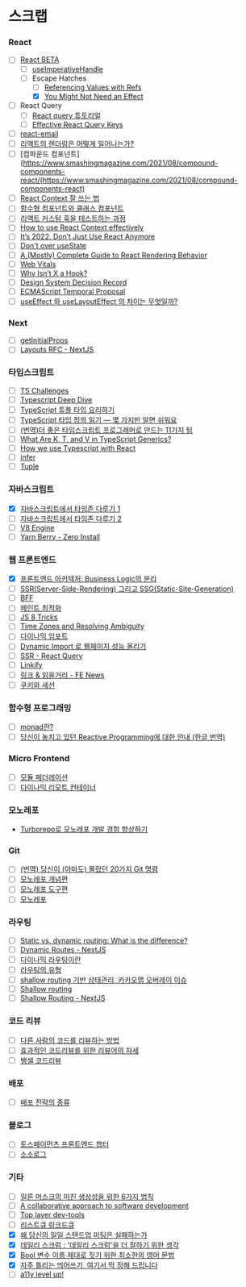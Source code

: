 # 스크랩

### React

- [ ] [React BETA](https://beta.reactjs.org/)
	- [ ] [useImperativeHandle](https://beta.reactjs.org/reference/react/useImperativeHandle)
	- [ ] Escape Hatches
		- [ ] [Referencing Values with Refs](https://beta.reactjs.org/learn/referencing-values-with-refs)
		- [x] [You Might Not Need an Effect](https://beta.reactjs.org/learn/you-might-not-need-an-effect)
- [ ] React Query
	- [ ] [React query 튜토리얼](https://github.com/ssi02014/react-query-tutorial#devtools)
	- [ ] [Effective React Query Keys](https://tkdodo.eu/blog/effective-react-query-keys)
- [ ] [react-email](https://react.email/docs/introduction)
- [ ] [리액트의 렌더링은 어떻게 일어나는가?](https://yceffort.kr/2022/04/deep-dive-in-react-rendering#%EB%A6%AC%EC%95%A1%ED%8A%B8%EB%8A%94-%EC%96%B4%EB%96%BB%EA%B2%8C-%EB%A0%8C%EB%8D%94%EB%A7%81%EC%9D%84-%EB%8B%A4%EB%A3%A8%EB%8A%94%EA%B0%80)
- [ ] [컴파운드 컴포넌트](https://www.smashingmagazine.com/2021/08/compound-components-react/(https://www.smashingmagazine.com/2021/08/compound-components-react)
- [ ] [React Context 잘 쓰는 법](https://velog.io/@velopert/react-context-tutorial)
- [ ] [함수형 컴포넌트와 클래스 컴포넌트](https://overreacted.io/ko/how-are-function-components-different-from-classes)
- [ ] [리액트 커스텀 훅을 테스트하는 과정](https://meetup.toast.com/posts/321)
- [ ] [How to use React Context effectively](https://kentcdodds.com/blog/how-to-use-react-context-effectively)
- [ ] [It’s 2022, Don’t Just Use React Anymore](https://javascript.plainenglish.io/its-2022-don-t-just-use-react-anymore-33659ed663c9)
- [ ] [Don't over useState](https://tkdodo.eu/blog/dont-over-use-state)
- [ ] [A (Mostly) Complete Guide to React Rendering Behavior](https://blog.isquaredsoftware.com/2020/05/blogged-answers-a-mostly-complete-guide-to-react-rendering-behavior/)
- [ ] [Web Vitals](https://web.dev/i18n/en/vitals/)
- [ ] [Why Isn’t X a Hook?](https://overreacted.io/why-isnt-x-a-hook/)
- [ ] [Design System Decision Record](https://so-so.dev/react/design-system-decision-record/)
- [ ] [ECMAScript Temporal Proposal](https://github.com/tc39/proposal-temporal)
- [ ] [useEffect 와 useLayoutEffect 의 차이는 무엇일까?](https://medium.com/@jnso5072/react-useeffect-%EC%99%80-uselayouteffect-%EC%9D%98-%EC%B0%A8%EC%9D%B4%EB%8A%94-%EB%AC%B4%EC%97%87%EC%9D%BC%EA%B9%8C-e1a13adf1cd5)

### Next

- [ ] [getInitialProps](https://kyounghwan01.github.io/blog/React/next/getInitialProps/)
- [ ] [Layouts RFC - NextJS](https://nextjs.org/blog/layouts-rfc)

### 타입스크립트

- [ ] [TS Challenges](https://github.com/type-challenges/type-challenges/blob/main/README.ko.md)
- [ ] [Typescript Deep Dive](https://basarat.gitbook.io/typescript/)
- [ ] [TypeScript 튜플 타입 요리하기](https://blog.cometkim.kr/posts/typescript-tuples/)
- [ ] [TypeScript 타입 정의 읽기 — 몇 가지만 알면 쉬워요](https://driip.me/b812974b-3974-46e3-829e-1476b9b30c94)
- [ ] [(번역)더 좋은 타입스크립트 프로그래머로 만드는 11가지 팁](https://velog.io/@lky5697/11-tips-that-help-you-become-a-better-typescript-programmer?utm_source=substack&utm_medium=email)
- [ ] [What Are K, T, and V in TypeScript Generics?](https://medium.com/frontend-canteen/what-are-k-t-and-v-in-typescript-generics-9fabe1d0f0f3)
- [ ] [How we use Typescript with React](https://medium.com/imersotechblog/how-we-use-typescript-with-react-a3eb33129416)
- [ ] [infer](https://velog.io/@from_numpy/TypeScript-infer)
- [ ] [Tuple](https://velog.io/@from_numpy/TypeScript-Tuple%ED%8A%9C%ED%94%8C)

### 자바스크립트

- [x] [자바스크립트에서 타임존 다루기 1](https://meetup.nhncloud.com/posts/125)
- [ ] [자바스크립트에서 타임존 다루기 2](https://meetup.nhncloud.com/posts/130)
- [ ] [V8 Engine](https://garden.bradwoods.io/blueprints/js-engine/basic)
- [ ] [Yarn Berry - Zero Install](https://helloinyong.tistory.com/341)

### 웹 프론트엔드

- [x] [프론트엔드 아키텍처: Business Logic의 분리](https://medium.com/@shinbaek89/%ED%94%84%EB%A1%A0%ED%8A%B8%EC%97%94%EB%93%9C-%EC%95%84%ED%82%A4%ED%85%8D%EC%B2%98-business-logic%EC%9D%98-%EB%B6%84%EB%A6%AC-adc10ae881ab)
- [ ] [SSR(Server-Side-Rendering) 그리고 SSG(Static-Site-Generation)](https://velog.io/@longroadhome/FE-SSRServer-Side-Rendering-%EA%B7%B8%EB%A6%AC%EA%B3%A0-SSGStatic-Site-Generation-feat.-NEXT%EB%A5%BC-%EC%A4%91%EC%8B%AC%EC%9C%BC%EB%A1%9C)
- [ ] [BFF](https://fe-developers.kakaoent.com/2022/220310-kakaopage-bff/)
- [ ] [페인트 최적화](https://web.dev/i18n/ko/optimize-lcp/)
- [ ] [JS 8 Tricks](https://javascript.plainenglish.io/8-javascript-tricks-to-make-you-a-better-programmer-948b5a3c35b4)
- [ ] [Time Zones and Resolving Ambiguity](https://tc39.es/proposal-temporal/docs/ambiguity.html)
- [ ] [다이나믹 임포트](https://ko.javascript.info/modules-dynamic-imports)
- [ ] [Dynamic Import 로 웹페이지 성능 올리기](https://pks2974.medium.com/dynamic-import-%EB%A1%9C%EC%9B%B9%ED%8E%98%EC%9D%B4%EC%A7%80-%EC%84%B1%EB%8A%A5-%EC%98%AC%EB%A6%AC%EA%B8%B0-caf62cc8c375)
- [ ] [SSR - React Query](https://react-query-v2.tanstack.com/guides/ssr)
- [ ] [Linkify](https://blog.naver.com/PostView.nhn?isHttpsRedirect=true&blogId=qbxlvnf11&logNo=221228425967&parentCategoryNo=&categoryNo=37&viewDate=&isShowPopularPosts=false&from=postView&gclid=Cj0KCQjw8uOWBhDXARIsAOxKJ2F1IMuLtDS6LQKHBqCzzBRBbCtfPshWranQLRNipgalPsO41MsrULIaAto_EALw_wcB)
- [ ] [링크 & 읽을거리 - FE News](https://github.com/naver/fe-news/blob/master/issues/2022-09.md)
- [ ] [쿠키와 세션](https://interconnection.tistory.com/74)

### 함수형 프로그래밍

- [ ] [monad란?](https://velog.io/@jsonkim/concrete-monad)
- [ ] [당신이 놓치고 있던 Reactive Programming에 대한 안내 (한글 번역)](https://gist.github.com/casamia918/93b8db69beb9ee06b92a96b2a234d48e)

### Micro Frontend

- [ ] [모듈 페더레이션](https://toneyparky.tistory.com/65)
- [ ] [다이나믹 리모트 컨테이너](https://betterprogramming.pub/rendering-dynamic-remote-containers-in-a-react-micro-frontend-1dd97019824f)

### 모노레포

- [Turborepo로 모노레포 개발 경험 향상하기](https://engineering.linecorp.com/ko/blog/monorepo-with-turborepo/)

### Git

- [ ] [(번역) 당신이 (아마도) 몰랐던 20가지 Git 명령](https://velog.io/@surim014/20-git-commands-you-probably-didnt-know-about-git?utm_source=substack&utm_medium=email)
- [ ] [모노레포 개념편](https://d2.naver.com/helloworld/0923884)
- [ ] [모노레포 도구편](https://d2.naver.com/helloworld/7553804)
- [ ] [모노레포](https://simsimjae.medium.com/%EB%AA%A8%EB%85%B8%EB%A0%88%ED%8F%AC-252d7f11c6fa)

### 라우팅

- [ ] [Static vs. dynamic routing: What is the difference?](https://www.techtarget.com/searchnetworking/answer/Static-and-dynamic-routing)
- [ ] [Dynamic Routes - NextJS](https://nextjs.org/docs/routing/dynamic-routes)
- [ ] [다이나믹 라우팅이란](https://vitalholic.tistory.com/287)
- [ ] [라우팅의 유형](https://m.blog.naver.com/PostView.naver?isHttpsRedirect=true&blogId=dreamxpeed&logNo=221671848467)
- [ ] [shallow routing 기반 상태관리, 카카오맵 오버레이 이슈](https://post.naver.com/viewer/postView.nhn?volumeNo=29116858&memberNo=10070839)
- [ ] [Shallow routing](https://velog.io/@imnamesol/Shallow-routing)
- [ ] [Shallow Routing - NextJS](https://nextjs.org/docs/routing/shallow-routing)

### 코드 리뷰

- [ ] [다른 사람의 코드를 리뷰하는 방법](https://jbee.io/essay/how-to-code-review/)
- [ ] [효과적인 코드리뷰를 위한 리뷰어의 자세](https://tech.kakao.com/2022/03/17/2022-newkrew-onboarding-codereview/)
- [ ] [뱅셀 코드리뷰](https://blog.banksalad.com/tech/banksalad-code-review-culture/)

### 배포

- [ ] [배포 전략의 종류](https://reference-m1.tistory.com/211)

### 블로그

- [ ] [토스페이먼츠 프론트엔드 챕터](https://tosspayments-dev.oopy.io/chapters/frontend/about)
- [ ] [소소로그](https://so-so.dev/)

### 기타

- [ ] [일론 머스크의 미친 생상성을 위한 6가지 법칙](https://news.hada.io/topic?id=7860&utm_source=slack&utm_medium=bot&utm_campaign=TK3T0NVK7)
- [ ] [A collaborative approach to software development](https://medium.com/@lucastrazzullo/a-collaborative-approach-to-software-development-34d6671b8552)
- [ ] [Top layer dev-tools](https://developer.chrome.com/blog/top-layer-devtools/)
- [ ] [리스트큐 링크드큐](https://www.youtube.com/playlist?list=PLNYkxOF6rcIAaV1wwI9540OC_3XoIzMjQ)
- [x] [왜 당신의 일일 스탠드업 미팅은 실패하는가](https://news.hada.io/topic?id=8352&utm_source=slack&utm_medium=bot&utm_campaign=TK3T0NVK7)
- [x] [데일리 스크럼 : '데일리 스크럼'을 더 잘하기 위한 생각](https://helloworld.kurly.com/blog/daily-scrum-thinking/)
- [x] [Bool 변수 이름 제대로 짓기 위한 최소한의 영어 문법](https://soojin.ro/blog/naming-boolean-variables)
- [x] [자주 틀리는 띄어쓰기, 여기서 딱 정해 드립니다](https://meetup.nhncloud.com/posts/359)
- [ ] [a11y level up!](https://studio-jt.co.kr/a11y-level-up-%EC%9B%B9%EC%A0%91%EA%B7%BC%EC%84%B1-%EB%A0%88%EB%B2%A8%EC%97%85/)

